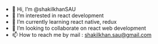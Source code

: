 - 👋 Hi, I’m @shakilkhanSAU
- 👀 I’m interested in react development
- 🌱 I’m currently learning react native, redux
- 💞️ I’m looking to collaborate on react web development
- 📫 How to reach me by mail : shakilkhan.sau@gmail.com

<!---
shakilkhanSAU/shakilkhanSAU is a ✨ special ✨ repository because its `README.md` (this file) appears on your GitHub profile.
You can click the Preview link to take a look at your changes.
--->

